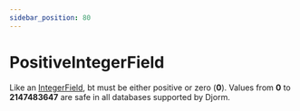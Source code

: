```yaml
---
sidebar_position: 80
---
```

# PositiveIntegerField

Like an [IntegerField](./IntegerField.md), bt must be either positive or zero (**0**). Values from **0** to **2147483647** are safe in all databases supported by Djorm.

